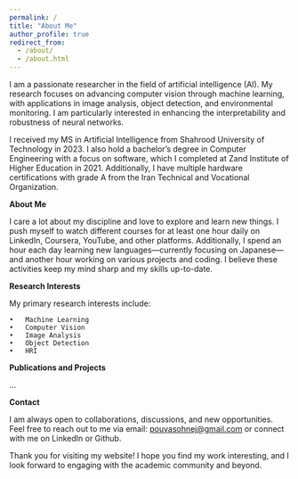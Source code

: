 ```yaml
---
permalink: /
title: "About Me"
author_profile: true
redirect_from: 
  - /about/
  - /about.html
---
```


I am a passionate researcher in the field of artificial intelligence (AI). My research focuses on advancing computer vision through machine learning, with applications in image analysis, object detection, and environmental monitoring. I am particularly interested in enhancing the interpretability and robustness of neural networks.

I received my MS in Artificial Intelligence from Shahrood University of Technology in 2023. I also hold a bachelor’s degree in Computer Engineering with a focus on software, which I completed at Zand Institute of Higher Education in 2021. Additionally, I have multiple hardware certifications with grade A from the Iran Technical and Vocational Organization.

**About Me**

I care a lot about my discipline and love to explore and learn new things. I push myself to watch different courses for at least one hour daily on LinkedIn, Coursera, YouTube, and other platforms. Additionally, I spend an hour each day learning new languages—currently focusing on Japanese—and another hour working on various projects and coding. I believe these activities keep my mind sharp and my skills up-to-date.

**Research Interests**

My primary research interests include:

	•	Machine Learning
	•	Computer Vision
	•	Image Analysis
	•	Object Detection
	•	HRI
 

**Publications and Projects**

...

**Contact**

I am always open to collaborations, discussions, and new opportunities. Feel free to reach out to me via email: pouyasohnej@gmail.com or connect with me on LinkedIn or Github.

Thank you for visiting my website! I hope you find my work interesting, and I look forward to engaging with the academic community and beyond.

